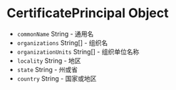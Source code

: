 # CertificatePrincipal Object

* `commonName` String - 通用名
* `organizations` String[] - 组织名
* `organizationUnits` String[] - 组织单位名称
* `locality` String - 地区
* `state` String - 州或省
* `country` String - 国家或地区